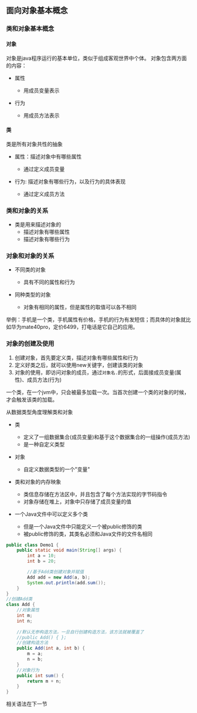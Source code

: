 ## 面向对象基本概念

### 类和对象基本概念

#### 对象

对象是java程序运行的基本单位，类似于组成客观世界中个体。
对象包含两方面的内容：
- 属性
	- 用成员变量表示

- 行为
	- 用成员方法表示

#### 类

类是所有对象共性的抽象
- 属性：描述对象中有哪些属性
	- 通过定义成员变量

- 行为: 描述对象有哪些行为，以及行为的具体表现
	- 通过定义成员方法

### 类和对象的关系

- 类是用来描述对象的
	- 描述对象有哪些属性
	- 描述对象有哪些行为

### 对象和对象的关系
- 不同类的对象
	- 具有不同的属性和行为

- 同种类型的对象
	- 对象有相同的属性，但是属性的取值可以各不相同

举例：手机是一个类，手机属性有价格，手机的行为有发短信；而具体的对象就比如华为mate40pro，定价6499，打电话是它自己的应用。


### 对象的创建及使用

1. 创建对象，首先要定义类，描述对象有哪些属性和行为
2. 定义好类之后，就可以使用new关键字，创建该类的对象
3. 对象的使用，即访问对象的成员，通过`对象名.`的形式，后面接成员变量(属性)、成员方法(行为)

一个类，在一个jvm中，只会被最多加载一次。当首次创建一个类的对象的时候，才会触发该类的加载。

从数据类型角度理解类和对象
- 类

	- 定义了一组数据集合(成员变量)和基于这个数据集合的一组操作(成员方法)
	- 是一种自定义类型

- 对象

	- 自定义数据类型的一个"变量"

- 类和对象的内存映象

	- 类信息存储在方法区中，并且包含了每个方法实现的字节码指令
	- 对象存储在堆上，对象中只存储了成员变量的值

- 一个Java文件中可以定义多个类

	- 但是一个Java文件中只能定义一个被public修饰的类
	- 被public修饰的类，其类名必须和Java文件的文件名相同

```java
public class Demo1 {
	public static void main(String[] args) {
		int a = 10;
		int b = 20;

		//基于Add类创建对象并赋值
        Add add = new Add(a, b);
        System.out.println(add.sum());
	}
}
//创建Add类
class Add {
	//对象属性
	int m;
	int n;
	
	//默认无参构造方法，一旦自行创建构造方法，该方法就被覆盖了
	//public Add() { };
	//创建构造方法
	public Add(int a, int b) {
		m = a;
		n = b;
	}
	//对象行为
	public int sum() {
		return m + n;
	}
}
```
相关语法在下一节